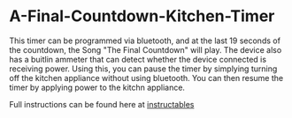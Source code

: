 # A-Final-Countdown-Kitchen-Timer
This timer can be programmed via bluetooth, and at the last 19 seconds of the countdown, the Song "The Final Countdown" will play.
The device also has a buitlin ammeter that can detect whether the device connected is receiving power.  Using this, you can pause the timer by simplying turning off the kitchen appliance without using bluetooth.  You can then resume the timer by applying power to the kitchn appliance.

Full instructions can be found here at [instructables](http://www.instructables.com/id/The-Multitasking-Final-Countdown-Timer-With-Wirele/)
